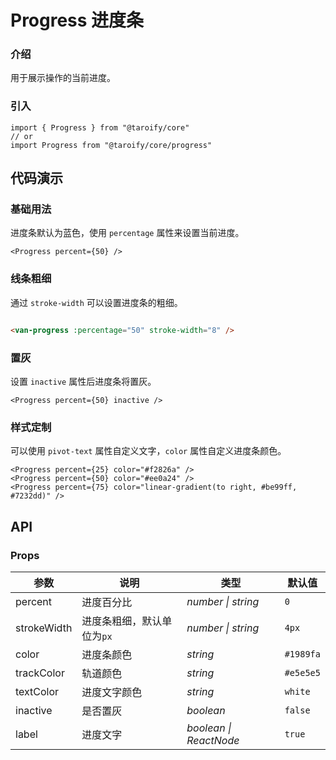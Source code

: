 # Progress 进度条

### 介绍

用于展示操作的当前进度。

### 引入

```tsx
import { Progress } from "@taroify/core"
// or
import Progress from "@taroify/core/progress"
```

## 代码演示

### 基础用法

进度条默认为蓝色，使用 `percentage` 属性来设置当前进度。

```tsx
<Progress percent={50} />
```

### 线条粗细

通过 `stroke-width` 可以设置进度条的粗细。

```html

<van-progress :percentage="50" stroke-width="8" />
```

### 置灰

设置 `inactive` 属性后进度条将置灰。

```tsx
<Progress percent={50} inactive />
```

### 样式定制

可以使用 `pivot-text` 属性自定义文字，`color` 属性自定义进度条颜色。

```tsx
<Progress percent={25} color="#f2826a" />
<Progress percent={50} color="#ee0a24" />
<Progress percent={75} color="linear-gradient(to right, #be99ff, #7232dd)" />
```

## API

### Props

| 参数 | 说明 | 类型 | 默认值 |
| --- | --- | --- | --- |
| percent | 进度百分比 | _number \| string_ | `0` |
| strokeWidth | 进度条粗细，默认单位为`px` | _number \| string_ | `4px` |
| color | 进度条颜色 | _string_ | `#1989fa` |
| trackColor | 轨道颜色 | _string_ | `#e5e5e5` |
| textColor | 进度文字颜色 | _string_ | `white` |
| inactive | 是否置灰 | _boolean_ | `false` |
| label | 进度文字 | _boolean \| ReactNode_ | `true` |
